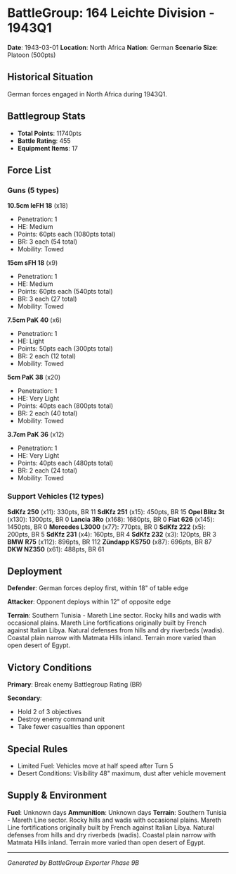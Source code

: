 # BattleGroup: 164 Leichte Division - 1943Q1

**Date**: 1943-03-01
**Location**: North Africa
**Nation**: German
**Scenario Size**: Platoon (500pts)

## Historical Situation

German forces engaged in North Africa during 1943Q1.

## Battlegroup Stats

- **Total Points**: 11740pts
- **Battle Rating**: 455
- **Equipment Items**: 17

## Force List

### Guns (5 types)

**10.5cm leFH 18** (x18)
- Penetration: 1
- HE: Medium
- Points: 60pts each (1080pts total)
- BR: 3 each (54 total)
- Mobility: Towed

**15cm sFH 18** (x9)
- Penetration: 1
- HE: Medium
- Points: 60pts each (540pts total)
- BR: 3 each (27 total)
- Mobility: Towed

**7.5cm PaK 40** (x6)
- Penetration: 1
- HE: Light
- Points: 50pts each (300pts total)
- BR: 2 each (12 total)
- Mobility: Towed

**5cm PaK 38** (x20)
- Penetration: 1
- HE: Very Light
- Points: 40pts each (800pts total)
- BR: 2 each (40 total)
- Mobility: Towed

**3.7cm PaK 36** (x12)
- Penetration: 1
- HE: Very Light
- Points: 40pts each (480pts total)
- BR: 2 each (24 total)
- Mobility: Towed

### Support Vehicles (12 types)

**SdKfz 250** (x11): 330pts, BR 11
**SdKfz 251** (x15): 450pts, BR 15
**Opel Blitz 3t** (x130): 1300pts, BR 0
**Lancia 3Ro** (x168): 1680pts, BR 0
**Fiat 626** (x145): 1450pts, BR 0
**Mercedes L3000** (x77): 770pts, BR 0
**SdKfz 222** (x5): 200pts, BR 5
**SdKfz 231** (x4): 160pts, BR 4
**SdKfz 232** (x3): 120pts, BR 3
**BMW R75** (x112): 896pts, BR 112
**Zündapp KS750** (x87): 696pts, BR 87
**DKW NZ350** (x61): 488pts, BR 61

## Deployment

**Defender**: German forces deploy first, within 18" of table edge

**Attacker**: Opponent deploys within 12" of opposite edge

**Terrain**: Southern Tunisia - Mareth Line sector. Rocky hills and wadis with occasional plains. Mareth Line fortifications originally built by French against Italian Libya. Natural defenses from hills and dry riverbeds (wadis). Coastal plain narrow with Matmata Hills inland. Terrain more varied than open desert of Egypt.

## Victory Conditions

**Primary**: Break enemy Battlegroup Rating (BR)

**Secondary**:
- Hold 2 of 3 objectives
- Destroy enemy command unit
- Take fewer casualties than opponent

## Special Rules

- Limited Fuel: Vehicles move at half speed after Turn 5
- Desert Conditions: Visibility 48" maximum, dust after vehicle movement

## Supply & Environment

**Fuel**: Unknown days
**Ammunition**: Unknown days
**Terrain**: Southern Tunisia - Mareth Line sector. Rocky hills and wadis with occasional plains. Mareth Line fortifications originally built by French against Italian Libya. Natural defenses from hills and dry riverbeds (wadis). Coastal plain narrow with Matmata Hills inland. Terrain more varied than open desert of Egypt.

---

*Generated by BattleGroup Exporter Phase 9B*
